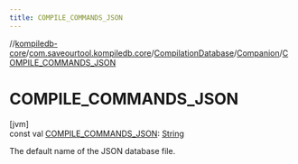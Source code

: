 ```yaml
---
title: COMPILE_COMMANDS_JSON
---
```

//[kompiledb-core](../../../../index.html)/[com.saveourtool.kompiledb.core](../../index.html)/[CompilationDatabase](../index.html)/[Companion](index.html)/[COMPILE_COMMANDS_JSON](-c-o-m-p-i-l-e_-c-o-m-m-a-n-d-s_-j-s-o-n.html)



# COMPILE_COMMANDS_JSON



[jvm]\
const val [COMPILE_COMMANDS_JSON](-c-o-m-p-i-l-e_-c-o-m-m-a-n-d-s_-j-s-o-n.html): [String](https://kotlinlang.org/api/latest/jvm/stdlib/kotlin/-string/index.html)



The default name of the JSON database file.




